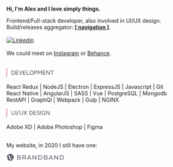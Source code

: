 **Hi, I'm Alex and I love simply things.**  

Frontend/Full-stack developer, also involved in UI/UX design.  
Build/releases aggregator: [**[ navigation ]**](https://github.com/hadabr/navigation).  
&nbsp;  
[![Linkedin](https://img.shields.io/badge/⋮-Linkedin-informational?style=flat&logo=Linkedin&logoColor=white&color=3fab7e)][Linkedin]  
&nbsp;  
We could meet on [Instagram] or [Behance].   
&nbsp;    

<img src = "https://raw.githubusercontent.com/hadabr/hadabr/master/assets/DEVELOPMENT.png"/>

React Redux | 
NodeJS | 
Electron | 
ExpressJS | 
Javascript | 
Git   
React Native | 
AngularJS | 
SASS | 
Vue | 
PostgreSQL | 
Mongodb   
RestAPI | 
GraphQl | 
Webpack | 
Gulp | 
NGINX


<img src = "https://raw.githubusercontent.com/hadabr/hadabr/master/assets/ui-design.png"/>

Adobe XD | 
Adobe Photoshop | 
Figma  
&nbsp;    

My website, in 2020 I still have one:   
[![brandband](https://raw.githubusercontent.com/hadabr/hadabr/master/assets/brandband-1.png "brandband")](https://brandband.io/)  

   [linkedin]: <https://www.linkedin.com/in/alex-dovghii/>
   [instagram]: <https://www.instagram.com/pockethabr>
   [behance]: <https://www.behance.net/alexdovghi6c9c>
   [**navigation**]: <https://github.com/hadabr/navigation>
   [linkedin-logo]: https://raw.githubusercontent.com/MartinHeinz/MartinHeinz/master/linkedin-3-16.png 

